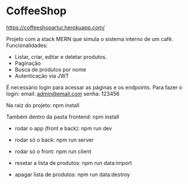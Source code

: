 # CoffeeShop

https://coffeeshopartur.herokuapp.com/

Projeto com a stack MERN que simula o sistema interno de um café.
Funcionalidades:
- Listar, criar, editar e deletar produtos.
- Paginação
- Busca de produtos por nome
- Autenticação via JWT

É necessário login para acessar as páginas e os endpoints.
Para fazer o login:
email: admin@email.com
senha: 123456

Na raiz do projeto:
npm install

Também dentro da pasta frontend:
npm install

- rodar o app (front e back):
npm run dev

- rodar só o back:
npm run server

- rodar só o front:
npm run client

- resetar a lista de produtos:
npm run data:import

- apagar lista de produtos:
npm run data:destroy
